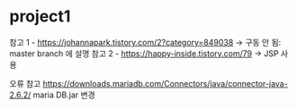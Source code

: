# project1

참고 1 - https://johannapark.tistory.com/2?category=849038
-> 구동 안 됨: master branch 에 설명
참고 2 - https://happy-inside.tistory.com/79
-> JSP 사용


오류 참고
https://downloads.mariadb.com/Connectors/java/connector-java-2.6.2/
maria DB.jar 변경
